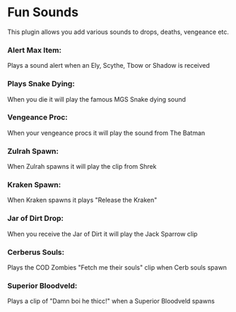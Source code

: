 # Fun Sounds
This plugin allows you add various sounds to drops, deaths, vengeance etc.

### Alert Max Item:
Plays a sound alert when an Ely, Scythe, Tbow or Shadow is received

### Plays Snake Dying:
When you die it will play the famous MGS Snake dying sound

### Vengeance Proc:
When your vengeance procs it will play the sound from The Batman

### Zulrah Spawn:
When Zulrah spawns it will play the clip from Shrek

### Kraken Spawn:
When Kraken spawns it plays "Release the Kraken"

### Jar of Dirt Drop:
When you receive the Jar of Dirt it will play the Jack Sparrow clip

### Cerberus Souls:
Plays the COD Zombies "Fetch me their souls" clip when Cerb souls spawn

### Superior Bloodveld:
Plays a clip of "Damn boi he thicc!" when a Superior Bloodveld spawns

